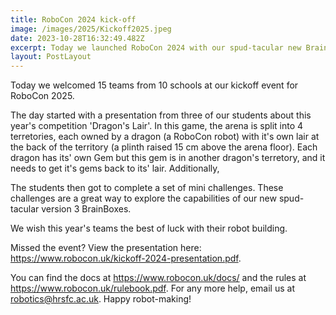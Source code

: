 ```yaml
---
title: RoboCon 2024 kick-off
image: /images/2025/Kickoff2025.jpeg
date: 2023-10-28T16:32:49.482Z
excerpt: Today we launched RoboCon 2024 with our spud-tacular new BrainBoxes.
layout: PostLayout
---
```

Today we welcomed 15 teams from 10 schools at our kickoff event for RoboCon 2025.

The day started with a presentation from three of our students about this year's competition 'Dragon's Lair'. In this game, the arena is split into 4 terretories, each owned by a dragon (a RoboCon robot) with it's own lair at the back of the territory (a plinth raised 15 cm above the arena floor). Each dragon has its' own Gem but this gem is in another dragon's terretory, and it needs to get it's gems back to its' lair. Additionally, 

The students then got to complete a set of mini challenges. These challenges are a great way to explore the capabilities of our new spud-tacular version 3 BrainBoxes.    

We wish this year's teams the best of luck with their robot building.  

Missed the event? View the presentation here: <https://www.robocon.uk/kickoff-2024-presentation.pdf>.

You can find the docs at <https://www.robocon.uk/docs/> and the rules at <https://www.robocon.uk/rulebook.pdf>. For any more help, email us at [robotics@hrsfc.ac.uk](mailto:robotics@hrsfc.ac.uk). Happy robot-making!